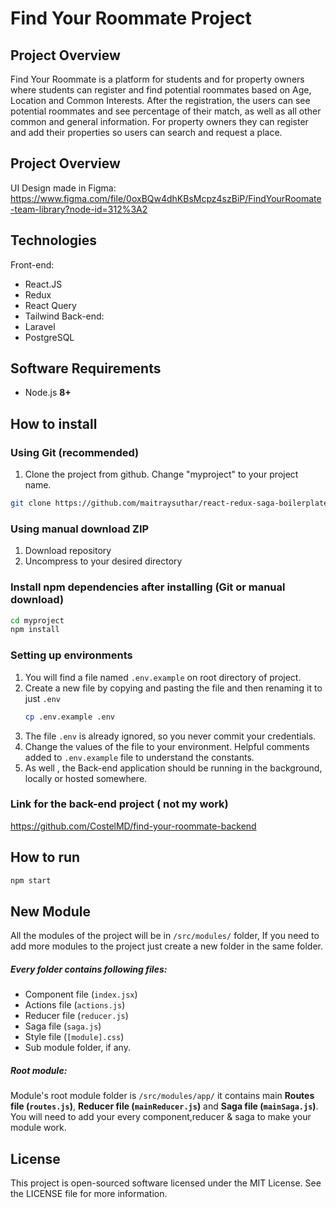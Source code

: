 
# Find Your Roommate Project



## Project Overview

Find Your Roommate is a platform  for students and for property owners where students can register and find potential roommates based on Age, Location and Common Interests. After the registration, the users can see potential roommates and see percentage of their match, as well as all other common and general information.
For property owners they can register and add their properties so users can search and request a place.

## Project Overview
UI Design made in Figma:
https://www.figma.com/file/0oxBQw4dhKBsMcpz4szBiP/FindYourRoomate-team-library?node-id=312%3A2

## Technologies
Front-end:
- React.JS
- Redux
- React Query
- Tailwind
Back-end:
- Laravel
- PostgreSQL


## Software Requirements

-   Node.js **8+**

## How to install

### Using Git (recommended)

1.  Clone the project from github. Change "myproject" to your project name.

```bash
git clone https://github.com/maitraysuthar/react-redux-saga-boilerplate.git ./myproject
```

### Using manual download ZIP

1.  Download repository
2.  Uncompress to your desired directory

### Install npm dependencies after installing (Git or manual download)

```bash
cd myproject
npm install
```

### Setting up environments

1.  You will find a file named `.env.example` on root directory of project.
2.  Create a new file by copying and pasting the file and then renaming it to just `.env`
    ```bash
    cp .env.example .env
    ```
3.  The file `.env` is already ignored, so you never commit your credentials.
4.  Change the values of the file to your environment. Helpful comments added to `.env.example` file to understand the constants.
5.  As well , the Back-end application should be running in the background, locally or hosted somewhere.

### Link for the back-end project ( not my work)
https://github.com/CostelMD/find-your-roommate-backend


## How to run

```bash
npm start
```

## New Module

All the modules of the project will be in `/src/modules/` folder, If you need to add more modules to the project just create a new folder in the same folder.

##### Every folder contains following files:
- Component file (`index.jsx`)
- Actions file (`actions.js`)
- Reducer file (`reducer.js`)
- Saga file (`saga.js`)
- Style file (`[module].css`)
- Sub module folder, if any.

##### Root module:
Module's root module folder is `/src/modules/app/` it contains main **Routes file (`routes.js`)**, **Reducer file (`mainReducer.js`)** and **Saga file (`mainSaga.js`)**. You will need to add your every component,reducer & saga to make your module work.

## License

This project is open-sourced software licensed under the MIT License. See the LICENSE file for more information.
